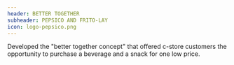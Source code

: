 ```yaml
---
header: BETTER TOGETHER
subheader: PEPSICO AND FRITO-LAY
icon: logo-pepsico.png
---
```

Developed the "better together concept" that offered c-store customers the opportunity to purchase a beverage and a snack for one low price.
